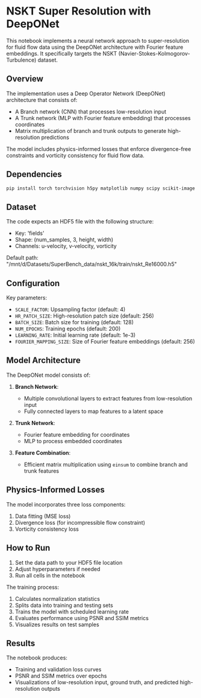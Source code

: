 # NSKT Super Resolution with DeepONet

This notebook implements a neural network approach to super-resolution for fluid flow data using the DeepONet architecture with Fourier feature embeddings. It specifically targets the NSKT (Navier-Stokes-Kolmogorov-Turbulence) dataset.

## Overview

The implementation uses a Deep Operator Network (DeepONet) architecture that consists of:
- A Branch network (CNN) that processes low-resolution input
- A Trunk network (MLP with Fourier feature embedding) that processes coordinates
- Matrix multiplication of branch and trunk outputs to generate high-resolution predictions

The model includes physics-informed losses that enforce divergence-free constraints and vorticity consistency for fluid flow data.

## Dependencies

```bash
pip install torch torchvision h5py matplotlib numpy scipy scikit-image tqdm torchinfo
```

## Dataset

The code expects an HDF5 file with the following structure:
- Key: 'fields'
- Shape: (num_samples, 3, height, width)
- Channels: u-velocity, v-velocity, vorticity

Default path: "/mnt/d/Datasets/SuperBench_data/nskt_16k/train/nskt_Re16000.h5"

## Configuration

Key parameters:
- `SCALE_FACTOR`: Upsampling factor (default: 4)
- `HR_PATCH_SIZE`: High-resolution patch size (default: 256)
- `BATCH_SIZE`: Batch size for training (default: 128)
- `NUM_EPOCHS`: Training epochs (default: 200)
- `LEARNING_RATE`: Initial learning rate (default: 1e-3)
- `FOURIER_MAPPING_SIZE`: Size of Fourier feature embeddings (default: 256)

## Model Architecture

The DeepONet model consists of:

1. **Branch Network**:
   - Multiple convolutional layers to extract features from low-resolution input
   - Fully connected layers to map features to a latent space

2. **Trunk Network**:
   - Fourier feature embedding for coordinates
   - MLP to process embedded coordinates

3. **Feature Combination**:
   - Efficient matrix multiplication using `einsum` to combine branch and trunk features

## Physics-Informed Losses

The model incorporates three loss components:
1. Data fitting (MSE loss)
2. Divergence loss (for incompressible flow constraint)
3. Vorticity consistency loss

## How to Run

1. Set the data path to your HDF5 file location
2. Adjust hyperparameters if needed
3. Run all cells in the notebook

The training process:
1. Calculates normalization statistics
2. Splits data into training and testing sets
3. Trains the model with scheduled learning rate
4. Evaluates performance using PSNR and SSIM metrics
5. Visualizes results on test samples

## Results

The notebook produces:
- Training and validation loss curves
- PSNR and SSIM metrics over epochs
- Visualizations of low-resolution input, ground truth, and predicted high-resolution outputs
